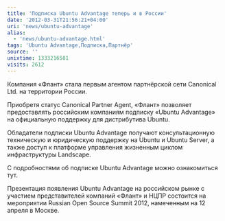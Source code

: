 ```yaml
---
title: 'Подписка Ubuntu Advantage теперь и в России'
date: '2012-03-31T21:56:21+04:00'
uri: 'news/ubuntu-advantage'
alias: 
  - 'news/ubuntu-advantage.html'
tags: 'Ubuntu Advantage,Подписка,Партнёр'
source: ''
unixtime: 1333216581
visits: 2612
---
```

Компания «Флант» стала первым агентом партнёрской сети Canonical Ltd. на территории России.

Приобретя статус Canonical Partner Agent, «Флант» позволяет предоставлять российским компаниям подписку «Ubuntu Advantage» на официальную поддержку для дистрибутива Ubuntu.

Обладатели подписки Ubuntu Advantage получают консультационную техническую и юридическую поддержку на Ubuntu и Ubuntu Server, а также доступ к платформе управления жизненным циклом инфраструктуры Landscape.

С подробностями об подписке Ubuntu Advantage можно ознакомиться тут.

Презентация появления Ubuntu Advantage на российском рынке с участием представителей компаний «Флант» и НЦПР состоится на мероприятии Russian Open Source Summit 2012, намеченным на 12 апреля в Москве.

